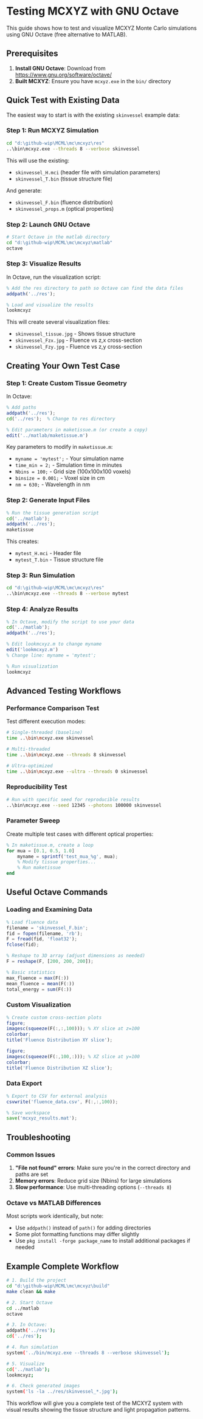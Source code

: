 # Testing MCXYZ with GNU Octave

This guide shows how to test and visualize MCXYZ Monte Carlo simulations using GNU Octave (free alternative to MATLAB).

## Prerequisites

1. **Install GNU Octave**: Download from https://www.gnu.org/software/octave/
2. **Built MCXYZ**: Ensure you have `mcxyz.exe` in the `bin/` directory

## Quick Test with Existing Data

The easiest way to start is with the existing `skinvessel` example data:

### Step 1: Run MCXYZ Simulation

```bash
cd "d:\github-wip\MCML\mc\mcxyz\res"
..\bin\mcxyz.exe --threads 8 --verbose skinvessel
```

This will use the existing:

- `skinvessel_H.mci` (header file with simulation parameters)
- `skinvessel_T.bin` (tissue structure file)

And generate:

- `skinvessel_F.bin` (fluence distribution)
- `skinvessel_props.m` (optical properties)

### Step 2: Launch GNU Octave

```bash
# Start Octave in the matlab directory
cd "d:\github-wip\MCML\mc\mcxyz\matlab"
octave
```

### Step 3: Visualize Results

In Octave, run the visualization script:

```octave
% Add the res directory to path so Octave can find the data files
addpath('../res');

% Load and visualize the results
lookmcxyz
```

This will create several visualization files:

- `skinvessel_tissue.jpg` - Shows tissue structure
- `skinvessel_Fzx.jpg` - Fluence vs z,x cross-section
- `skinvessel_Fzy.jpg` - Fluence vs z,y cross-section

## Creating Your Own Test Case

### Step 1: Create Custom Tissue Geometry

In Octave:

```octave
% Add paths
addpath('../res');
cd('../res');  % Change to res directory

% Edit parameters in maketissue.m (or create a copy)
edit('../matlab/maketissue.m')
```

Key parameters to modify in `maketissue.m`:

- `myname = 'mytest';` - Your simulation name
- `time_min = 2;` - Simulation time in minutes  
- `Nbins = 100;` - Grid size (100x100x100 voxels)
- `binsize = 0.001;` - Voxel size in cm
- `nm = 630;` - Wavelength in nm

### Step 2: Generate Input Files

```octave
% Run the tissue generation script
cd('../matlab');
addpath('../res');
maketissue
```

This creates:

- `mytest_H.mci` - Header file
- `mytest_T.bin` - Tissue structure file

### Step 3: Run Simulation

```bash
cd "d:\github-wip\MCML\mc\mcxyz\res"
..\bin\mcxyz.exe --threads 8 --verbose mytest
```

### Step 4: Analyze Results

```octave
% In Octave, modify the script to use your data
cd('../matlab');
addpath('../res');

% Edit lookmcxyz.m to change myname
edit('lookmcxyz.m')
% Change line: myname = 'mytest';

% Run visualization
lookmcxyz
```

## Advanced Testing Workflows

### Performance Comparison Test

Test different execution modes:

```bash
# Single-threaded (baseline)
time ..\bin\mcxyz.exe skinvessel

# Multi-threaded 
time ..\bin\mcxyz.exe --threads 8 skinvessel

# Ultra-optimized
time ..\bin\mcxyz.exe --ultra --threads 0 skinvessel
```

### Reproducibility Test

```bash
# Run with specific seed for reproducible results
..\bin\mcxyz.exe --seed 12345 --photons 100000 skinvessel
```

### Parameter Sweep

Create multiple test cases with different optical properties:

```octave
% In maketissue.m, create a loop
for mua = [0.1, 0.5, 1.0]
    myname = sprintf('test_mua_%g', mua);
    % Modify tissue properties...
    % Run maketissue
end
```

## Useful Octave Commands

### Loading and Examining Data

```octave
% Load fluence data
filename = 'skinvessel_F.bin';
fid = fopen(filename, 'rb');
F = fread(fid, 'float32');
fclose(fid);

% Reshape to 3D array (adjust dimensions as needed)
F = reshape(F, [200, 200, 200]);

% Basic statistics
max_fluence = max(F(:))
mean_fluence = mean(F(:))
total_energy = sum(F(:))
```

### Custom Visualization

```octave
% Create custom cross-section plots
figure;
imagesc(squeeze(F(:,:,100))); % XY slice at z=100
colorbar;
title('Fluence Distribution XY slice');

figure;
imagesc(squeeze(F(:,100,:))); % XZ slice at y=100  
colorbar;
title('Fluence Distribution XZ slice');
```

### Data Export

```octave
% Export to CSV for external analysis
csvwrite('fluence_data.csv', F(:,:,100));

% Save workspace
save('mcxyz_results.mat');
```

## Troubleshooting

### Common Issues

1. **"File not found" errors**: Make sure you're in the correct directory and paths are set
2. **Memory errors**: Reduce grid size (Nbins) for large simulations
3. **Slow performance**: Use multi-threading options (`--threads 8`)

### Octave vs MATLAB Differences

Most scripts work identically, but note:

- Use `addpath()` instead of `path()` for adding directories
- Some plot formatting functions may differ slightly
- Use `pkg install -forge package_name` to install additional packages if needed

## Example Complete Workflow

```bash
# 1. Build the project
cd "d:\github-wip\MCML\mc\mcxyz\build"
make clean && make

# 2. Start Octave
cd ../matlab
octave

# 3. In Octave:
addpath('../res');
cd('../res');

# 4. Run simulation
system('../bin/mcxyz.exe --threads 8 --verbose skinvessel');

# 5. Visualize
cd('../matlab');
lookmcxyz;

# 6. Check generated images
system('ls -la ../res/skinvessel_*.jpg');
```

This workflow will give you a complete test of the MCXYZ system with visual results showing the tissue structure and light propagation patterns.
